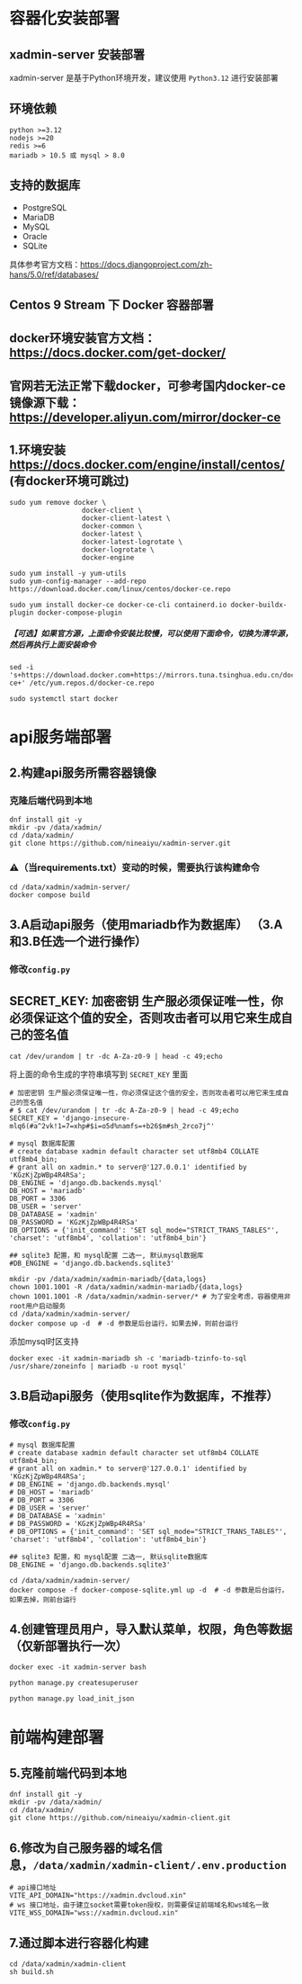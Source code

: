 # 容器化安装部署

## xadmin-server 安装部署

xadmin-server 是基于Python环境开发，建议使用 ```Python3.12``` 进行安装部署

## 环境依赖

```
python >=3.12
nodejs >=20
redis >=6
mariadb > 10.5 或 mysql > 8.0
```

## 支持的数据库

- PostgreSQL
- MariaDB
- MySQL
- Oracle
- SQLite

具体参考官方文档：https://docs.djangoproject.com/zh-hans/5.0/ref/databases/

## Centos 9 Stream 下 Docker 容器部署

## docker环境安装官方文档： https://docs.docker.com/get-docker/

## 官网若无法正常下载docker，可参考国内docker-ce镜像源下载：https://developer.aliyun.com/mirror/docker-ce

## 1.环境安装 https://docs.docker.com/engine/install/centos/ (有docker环境可跳过)

```shell
sudo yum remove docker \
                  docker-client \
                  docker-client-latest \
                  docker-common \
                  docker-latest \
                  docker-latest-logrotate \
                  docker-logrotate \
                  docker-engine
```

```shell
sudo yum install -y yum-utils
sudo yum-config-manager --add-repo https://download.docker.com/linux/centos/docker-ce.repo
```

```shell
sudo yum install docker-ce docker-ce-cli containerd.io docker-buildx-plugin docker-compose-plugin
```

##### 【可选】如果官方源，上面命令安装比较慢，可以使用下面命令，切换为清华源，然后再执行上面安装命令

```shell
sed -i 's+https://download.docker.com+https://mirrors.tuna.tsinghua.edu.cn/docker-ce+' /etc/yum.repos.d/docker-ce.repo
```

```shell
sudo systemctl start docker
```

# api服务端部署

## 2.构建api服务所需容器镜像

### 克隆后端代码到本地

```shell
dnf install git -y
mkdir -pv /data/xadmin/
cd /data/xadmin/
git clone https://github.com/nineaiyu/xadmin-server.git
```

### ⚠️（当requirements.txt）变动的时候，需要执行该构建命令

```shell
cd /data/xadmin/xadmin-server/
docker compose build
```

## 3.A启动api服务（使用mariadb作为数据库） （3.A和3.B任选一个进行操作）

### 修改```config.py```

## SECRET_KEY: 加密密钥 生产服必须保证唯一性，你必须保证这个值的安全，否则攻击者可以用它来生成自己的签名值

```shell
cat /dev/urandom | tr -dc A-Za-z0-9 | head -c 49;echo
```

将上面的命令生成的字符串填写到 ```SECRET_KEY``` 里面

```shell
# 加密密钥 生产服必须保证唯一性，你必须保证这个值的安全，否则攻击者可以用它来生成自己的签名值
# $ cat /dev/urandom | tr -dc A-Za-z0-9 | head -c 49;echo
SECRET_KEY = 'django-insecure-mlq6(#a^2vk!1=7=xhp#$i=o5d%namfs=+b26$m#sh_2rco7j^'
```
```shell
# mysql 数据库配置
# create database xadmin default character set utf8mb4 COLLATE utf8mb4_bin;
# grant all on xadmin.* to server@'127.0.0.1' identified by 'KGzKjZpWBp4R4RSa';
DB_ENGINE = 'django.db.backends.mysql'
DB_HOST = 'mariadb'
DB_PORT = 3306
DB_USER = 'server'
DB_DATABASE = 'xadmin'
DB_PASSWORD = 'KGzKjZpWBp4R4RSa'
DB_OPTIONS = {'init_command': 'SET sql_mode="STRICT_TRANS_TABLES"', 'charset': 'utf8mb4', 'collation': 'utf8mb4_bin'}

## sqlite3 配置，和 mysql配置 二选一, 默认mysql数据库
#DB_ENGINE = 'django.db.backends.sqlite3'
```

```shell
mkdir -pv /data/xadmin/xadmin-mariadb/{data,logs}
chown 1001.1001 -R /data/xadmin/xadmin-mariadb/{data,logs}
chown 1001.1001 -R /data/xadmin/xadmin-server/* # 为了安全考虑，容器使用非root用户启动服务
cd /data/xadmin/xadmin-server/
docker compose up -d  # -d 参数是后台运行，如果去掉，则前台运行
```

添加mysql时区支持

```shell
docker exec -it xadmin-mariadb sh -c 'mariadb-tzinfo-to-sql /usr/share/zoneinfo | mariadb -u root mysql'
```

## 3.B启动api服务（使用sqlite作为数据库，不推荐）

### 修改```config.py```

```shell
# mysql 数据库配置
# create database xadmin default character set utf8mb4 COLLATE utf8mb4_bin;
# grant all on xadmin.* to server@'127.0.0.1' identified by 'KGzKjZpWBp4R4RSa';
# DB_ENGINE = 'django.db.backends.mysql'
# DB_HOST = 'mariadb'
# DB_PORT = 3306
# DB_USER = 'server'
# DB_DATABASE = 'xadmin'
# DB_PASSWORD = 'KGzKjZpWBp4R4RSa'
# DB_OPTIONS = {'init_command': 'SET sql_mode="STRICT_TRANS_TABLES"', 'charset': 'utf8mb4', 'collation': 'utf8mb4_bin'}

## sqlite3 配置，和 mysql配置 二选一, 默认sqlite数据库
DB_ENGINE = 'django.db.backends.sqlite3'
```

```shell
cd /data/xadmin/xadmin-server/
docker compose -f docker-compose-sqlite.yml up -d  # -d 参数是后台运行，如果去掉，则前台运行
```

## 4.创建管理员用户，导入默认菜单，权限，角色等数据（仅新部署执行一次）

```shell
docker exec -it xadmin-server bash
```

```shell
python manage.py createsuperuser
```

```shell
python manage.py load_init_json
```

# 前端构建部署

## 5.克隆前端代码到本地

```shell
dnf install git -y
mkdir -pv /data/xadmin/
cd /data/xadmin/
git clone https://github.com/nineaiyu/xadmin-client.git
```

## 6.修改为自己服务器的域名信息，```/data/xadmin/xadmin-client/.env.production```

```shell
# api接口地址
VITE_API_DOMAIN="https://xadmin.dvcloud.xin"
# ws 接口地址，由于建立socket需要token授权，则需要保证前端域名和ws域名一致
VITE_WSS_DOMAIN="wss://xadmin.dvcloud.xin"
```

## 7.通过脚本进行容器化构建

```shell
cd /data/xadmin/xadmin-client
sh build.sh
```
